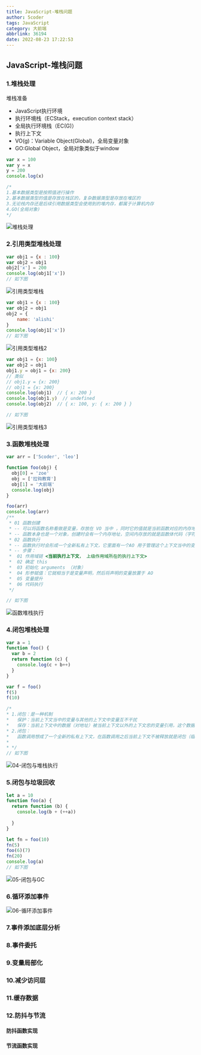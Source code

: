 ```yaml
---
title: JavaScript-堆栈问题
author: 5coder
tags: JavaScript
category: 大前端
abbrlink: 36194
date: 2022-08-23 17:22:53
---
```


## JavaScript-堆栈问题

### 1.堆栈处理

堆栈准备

- JavaScript执行环境
- 执行环境栈（ECStack，execution context stack）
- 全局执行环境栈（EC(G)）
- 执行上下文
- VO(g)：Variable Object(Global)，全局变量对象
- GO:Global Object，全局对象类似于window

```js
var x = 100
var y = x
y = 200
console.log(x)

/*
1.基本数据类型是按照值进行操作
2.基本数据类型的值是存放在栈区的，复杂数据类型是存放在堆区的
3.无论栈内存还是后续引用数据类型会使用到的堆内存，都属于计算机内存
4.GO(全局对象)
*/
```

![堆栈处理](http://5coder.cn/img/1661234581_5e00a465c2d6a28f3c8669b5a70056fc.png)

### 2.引用类型堆栈处理

```js
var obj1 = {x : 100}
var obj2 = obj1
obj2['x'] = 200
console.log(obj1['x'])
// 如下图
```

![引用类型堆栈](http://5coder.cn/img/1661235391_ffc9609fac409a687893b24ef4c30549.png)

```js
var obj1 = {x : 100}
var obj2 = obj1
obj2 = {
    name: 'alishi'
}
console.log(obj1['x'])
// 如下图
```

![引用类型堆栈2](http://5coder.cn/img/1661242580_485c5e2b87f35ad431a0a9cbf1ec1932.png)

```js
var obj1 = {x: 100}
var obj2 = obj1
obj1.y = obj1 = {x: 200}
// 类似
// obj1.y = {x: 200}
// obj1 = {x: 200}
console.log(obj1)  // { x: 200 }
console.log(obj1.y)  // undefined
console.log(obj2)  // { x: 100, y: { x: 200 } }

// 如下图
```

![引用类型堆栈3](http://5coder.cn/img/1661243538_5c7becdef671a6df9df32643e6b4d711.png)

### 3.函数堆栈处理

```js
var arr = ['5coder', 'leo']

function foo(obj) {
  obj[0] = 'zoe'
  obj = ['拉钩教育']
  obj[1] = '大前端'
  console.log(obj)
}

foo(arr)
console.log(arr)
/**
 * 01 函数创建
 * -- 可以将函数名称看做是变量，存放在 VO 当中 ，同时它的值就是当前函数对应的内存地址
 * -- 函数本身也是一个对象，创建时会有一个内存地址，空间内存放的就是函数体代码（字符串形式的）
 * 02 函数执行
 * -- 函数执行时会形成一个全新私有上下文，它里面有一个AO 用于管理这个上下文当中的变量
 * -- 步骤：
 *  01 作用域链 <当前执行上下文， 上级作用域所在的执行上下文>
 *  02 确定 this
 *  03 初始化 arguments （对象）
 *  04 形参赋值：它就相当于是变量声明，然后将声明的变量放置于 AO
 *  05 变量提升
 *  06 代码执行
 */

// 如下图
```

![函数堆栈执行](http://5coder.cn/img/1661245987_0d4232baf1231cc6f55c4fcd8b9b01bf.png)

### 4.闭包堆栈处理

```js
var a = 1
function foo() {
  var b = 2
  return function (c) {
    console.log(c + b++)
  }
}

var f = foo()
f(5)
f(10)

/*
* 1.闭包：是一种机制
*   保护：当前上下文当中的变量与其他的上下文中变量互不干扰
*   保存：当前上下文中的数据（对地址）被当前上下文以外的上下文忠的变量引用，这个数据就保存下来
* 2.闭包：
*   函数调用想成了一个全新的私有上下文，在函数调用之后当前上下文不被释放就是闭包（临时不被释放）
*
* */
// 如下图
```



![04-闭包与堆栈执行](http://5coder.cn/img/1661246438_d9698b81f9e56f58defa6f26c9f7569e.png)

### 5.闭包与垃圾回收

```js
let a = 10
function foo(a) {
  return function (b) {
    console.log(b + (++a))
    
  }
}

let fn = foo(10)
fn(5)
foo(6)(7)
fn(20)
console.log(a)
// 如下图
```



![05-闭包与GC](http://5coder.cn/img/1661246446_efad8315a80a738cc9a9b099dff2eaf2.png)

### 6.循环添加事件

![06-循环添加事件](http://5coder.cn/img/1661246456_b113bf25d47870695d5a1d730966c7fd.png)



### 7.事件添加底层分析





### 8.事件委托

### 9.变量局部化

### 10.减少访问层

### 11.缓存数据

### 12.防抖与节流

#### **防抖函数实现**

#### **节流函数实现**
